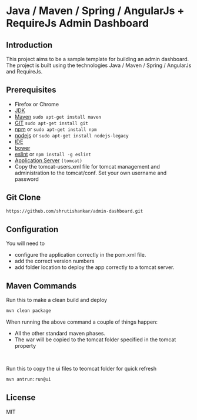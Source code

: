 # Java / Maven / Spring / AngularJs + RequireJs Admin Dashboard

## Introduction

This project aims to be a sample template for building an admin dashboard. The project is
built using the technologies Java / Maven / Spring / AngularJs and RequireJs.



## Prerequisites
* Firefox or Chrome
* [JDK](http://www.wikihow.com/Install-Oracle-Java-JDK-on-Ubuntu-Linux)
* [Maven](https://maven.apache.org/download.cgi) `sudo apt-get install maven`
* [GIT](https://git-scm.com/downloads) `sudo apt-get install git`
* [npm](https://www.npmjs.org) or `sudo apt-get install npm`
* [nodejs](http://nodejs.org) or `sudo apt-get install nodejs-legacy`
* [IDE](http://www.jetbrains.com/)
* [bower](http://bower.io)
* [eslint](http://eslint.org/docs/user-guide/command-line-interface) or `npm install -g eslint`
* [Application Server](https://tomcat.apache.org/download-90.cgi) `(tomcat)`
* Copy the tomcat-users.xml file for tomcat management and administration to the tomcat/conf. Set your own username and password



## Git Clone

```bash
https://github.com/shrutishankar/admin-dashboard.git
```



## Configuration

You will need to
* configure the application correctly in the pom.xml file.
* add the correct version numbers
* add folder location to deploy the app correctly to a tomcat server.



## Maven Commands

Run this to make a clean build and deploy
```bash
mvn clean package
```

When running the above command a couple of things happen:
* All the other standard maven phases.
* The war will be copied to the tomcat folder specified in the tomcat property


<br/>

Run this to copy the ui files to teomcat folder for quick refresh
```bash
mvn antrun:run@ui
```



## License
MIT
